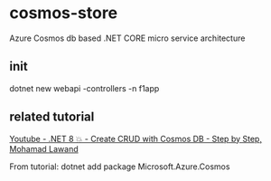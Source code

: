 # cosmos-store
Azure Cosmos db based .NET CORE micro service architecture

## init
dotnet new webapi -controllers -n f1app 

## related tutorial
[Youtube - .NET 8 💥 - Create CRUD with Cosmos DB - Step by Step, Mohamad Lawand](https://www.youtube.com/watch?v=f4auD5MZdlk)

From tutorial: dotnet add package Microsoft.Azure.Cosmos 

